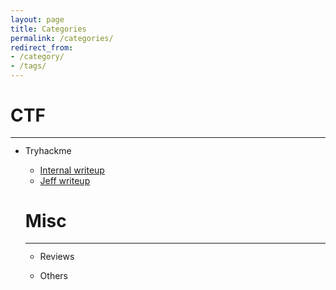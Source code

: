 ```yaml
---
layout: page
title: Categories
permalink: /categories/
redirect_from:
- /category/
- /tags/
---
```


<h1>CTF</h1>
<hr style="margin: -0.1em 0 !important;">
<ul>
    <li>Tryhackme</li>
    <ul>
        <li><a href="/ctf/thm-internal">Internal writeup</a></li>
        <li><a href="/ctf/thm-jeff">Jeff writeup</a></li>
        
</ul>

<h1> Misc </h1>
<hr style="margin: -0.1em 0 !important;">
<ul>
  <li>Reviews</li>
    <ul>
    </ul>
    
  <li>Others</li>
  <ul>
  </ul>
</ul>
